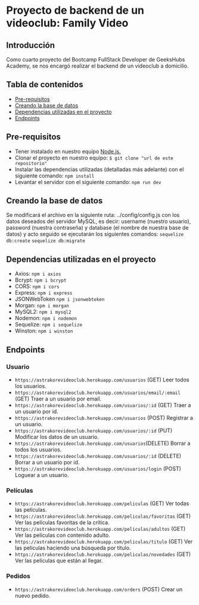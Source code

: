 # Proyecto de backend de un videoclub: Family Video

## Introducción

Como cuarto proyecto del Bootcamp FullStack Developer de GeeksHubs Academy, se nos encargó realizar el backend de un videoclub a domicilio.

## Tabla de contenidos

* [Pre-requisitos](#pre-requisitos)
* [Creando la base de datos](#creando-la-base-de-datos)
* [Dependencias utilizadas en el proyecto](#dependencias-utilizadas-en-el-proyecto)
* [Endpoints](#endpoints)

## Pre-requisitos

* Tener instalado en nuestro equipo [Node.js.](https://nodejs.org/es/)
* Clonar el proyecto en nuestro equipo:
`$ git clone "url de este repositorio"`
* Instalar las dependencias utilizadas (detalladas más adelante) con el siguiente comando:
`npm install`
* Levantar el servidor con el siguiente comando:
`npm run dev`

## Creando la base de datos

Se modificará el archivo en la siguiente ruta: ../config/config.js con los datos deseados del servidor MySQL, es decir: username (nuestro usuario), password (nuestra contraseña) y database (el nombre de nuestra base de datos) y acto seguido se ejecutarán los siguientes comandos:
`sequelize db:create`
`sequelize db:migrate`

## Dependencias utilizadas en el proyecto

* Axios:
`npm i axios`
* Bcrypt:
`npm i bcrypt`
* CORS:
`npm i cors`
* Express:
`npm i express`
* JSONWebToken
`npm i jsonwebtoken`
* Morgan:
`npm i morgan`
* MySQL2:
`npm i mysql2`
* Nodemon:
`npm i nodemon`
* Sequelize:
`npm i sequelize`
* Winston:
`npm i winston`

## Endpoints

### Usuario

* `https://astrakorevideoclub.herokuapp.com/usuarios` (GET) Leer todos los usuarios.
* `https://astrakorevideoclub.herokuapp.com/usuarios/email/:email` (GET) Traer a un usuario por email.
* `https://astrakorevideoclub.herokuapp.com/usuarios/:id` (GET) Traer a un usuario por id.
* `https://astrakorevideoclub.herokuapp.com/usuarios` (POST) Registrar a un usuario.
* `https://astrakorevideoclub.herokuapp.com/usuarios/:id` (PUT) Modificar los datos de un usuario.
* `https://astrakorevideoclub.herokuapp.com/usuarios`(DELETE) Borrar a todos los usuarios.
* `https://astrakorevideoclub.herokuapp.com/usuarios/:id` (DELETE) Borrar a un usuario por id.
* `https://astrakorevideoclub.herokuapp.com/usuarios/login` (POST) Loguear a un usuario.

### Películas

* `https://astrakorevideoclub.herokuapp.com/peliculas` (GET) Ver todas las películas.
* `https://astrakorevideoclub.herokuapp.com/peliculas/favoritas` (GET) Ver las películas favoritas de la crítica.
* `https://astrakorevideoclub.herokuapp.com/peliculas/adultos` (GET) Ver las películas con contenido adulto.
* `https://astrakorevideoclub.herokuapp.com/peliculas/titulo` (GET) Ver las películas haciendo una búsqueda por título.
* `https://astrakorevideoclub.herokuapp.com/peliculas/novedades` (GET) Ver las películas que están al llegar.

### Pedidos

* `https://astrakorevideoclub.herokuapp.com/orders` (POST) Crear un nuevo pedido.
